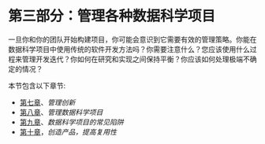   

# 第三部分：管理各种数据科学项目

一旦你和你的团队开始构建项目，你可能会意识到它需要有效的管理策略。你能在数据科学项目中使用传统的软件开发方法吗？你需要注意什么？您应该使用什么过程来管理开发迭代？你如何在研究和实现之间保持平衡？你应该如何处理极端不确定的情况？

本节包含以下章节:

*   [第七章](e5f57688-4506-40ea-858e-84169c97c6ad.xhtml)、*管理创新*
*   [第八章](8c339387-e173-404c-b84a-564597816202.xhtml)、*管理数据科学项目*
*   [第九章](8eb4a37b-09bc-41be-8a70-c931fbd2c79b.xhtml)、*数据科学项目的常见陷阱*
*   [第十章](dae87f85-c5d9-4262-96fa-971e91ba6ea7.xhtml)，*创造产品，提高复用性*